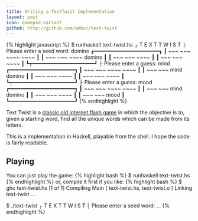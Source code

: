 ```yaml
---
title: Writing a TextTwist Implementation
layout: post
icon: gamepad-variant
github: http://github.com/ambuc/text-twist
---
```


{% highlight javascript %}
$ runhaskell text-twist.hs
 ┌ T E X T   T W I S T
 ├ Please enter a seed word:
domino
┏━━━━━━━━━━━━━━━━━━━━━┓
┃ ~~~ ~~~ ~~~~ ~~~~   ┃
┃ ~~~ ~~~ ~~~~ domino ┃
┃ ~~~ ~~~ ~~~~        ┃
┃ ~~~ ~~~ ~~~~        ┃
┗┯━━━━━━━━━━━━━━━━━━━━┛
 ├ Please enter a guess:
mind
┏━━━━━━━━━━━━━━━━━━━━━┓
┃ ~~~ ~~~ ~~~~ ~~~~   ┃
┃ ~~~ ~~~ mind domino ┃
┃ ~~~ ~~~ ~~~~        ┃
┃ ~~~ ~~~ ~~~~        ┃
┗┯━━━━━━━━━━━━━━━━━━━━┛
 ├ Please enter a guess:
mood
┏━━━━━━━━━━━━━━━━━━━━━┓
┃ ~~~ ~~~ ~~~~ ~~~~   ┃
┃ ~~~ ~~~ mind domino ┃
┃ ~~~ ~~~ ~~~~        ┃
┃ ~~~ ~~~ mood        ┃
┗━━━━━━━━━━━━━━━━━━━━━┛
{% endhighlight %}

Text Twist is a [classic old internet flash
game](http://zone.msn.com/gameplayer/gameplayer.aspx?game=texttwist) in which
the  objective is to, given a starting word, find all the unique words which can 
be made from its letters.

This is a implementation in Haskell, playable from the shell. I hope the code is
fairly readable.

## Playing
You can just play the game:
{% highlight bash %}
$ runhaskell text-twist.hs
{% endhighlight %}
or, compile it first if you like:
{% highlight bash %}
$ ghc text-twist.hs
[1 of 1] Compiling Main             ( text-twist.hs, text-twist.o )
Linking text-twist ...

$ ./text-twist
 ┌ T E X T   T W I S T
 │ Please enter a seed word:
 ...
{% endhighlight %}
